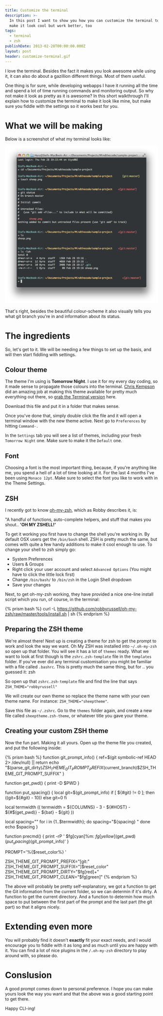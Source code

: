 ```yaml
---
title: Customize the terminal
description: >-
  In this post I want to show you how you can customize the terminal to not only
  make it look cool but work better, too
tags:
  - terminal
  - zsh
publishDate: 2013-02-28T00:00:00.000Z
layout: post
header: customize-terminal.gif
---
```


I love the terminal. Besides the fact it makes you look awesome while using it, it can also do about a gazillion different things. Most of them useful.

One thing is for sure, while developing webapps I have it running all the time and spend a lot of time running commands and monitoring output. So why not make it look as pretty as it is awesome? In this short walkthrough I'll explain how to customize the terminal to make it look like mine, but make sure you fiddle with the settings so it works best for you.

# What we will be making

Below is a screenshot of what my terminal looks like:

[![Custom Terminal](/images/screenshots/custom-terminal.png "Custom Terminal")](/images/screenshots/custom-terminal.png)

That's right, besides the beautiful colour-scheme it also visually tells you what git branch you're in and information about its status.

# The ingredients

So, let's get to it. We will be needing a few things to set up the basis, and will then start fiddling with settings.

## Colour theme

The theme I'm using is **Tomorrow Night**. I use it for my every day coding, so it made sense to propagate those colours into the terminal. [Chris Kempson](https://github.com/chriskempson) did an amazing job at making this theme available for pretty much everything out there, so [grab the Terminal version](https://github.com/chriskempson/tomorrow-theme/blob/master/OS%20X%20Terminal/Tomorrow%20Night.terminal) here.

Download this file and put it in a folder that makes sense.

Once you've done that, simply double click the file and it will open a terminal window with the new theme active. Next go to `Preferences` by hitting `Command-.`

In the `Settings` tab you will see a list of themes, including your fresh `Tomorrow Night` one. Make sure to make it the `Default` one.

## Font

Choosing a font is the most important thing, because, if you're anything like me, you spend a hell of a lot of time looking at it. For the last 4 months I've been using `Monaco 12pt`. Make sure to select the font you like to work with in the Theme Settings.

## ZSH

I recently got to know [oh-my-zsh](https://github.com/robbyrussell/oh-my-zsh), which as Robby describes it, is:

"A handful of functions, auto-complete helpers, and stuff that makes you shout.. **'OH MY ZSHELL!'**

To get it working you first have to change the shell you're working in. By default OSX users get the `/bin/bash` shell. ZSH is pretty much the same, but comes with quite a few handy additions to make it cool enough to use. To change your shell to zsh simply go:

- System Preferences
- Users & Groups
- Right click your user account and select `Advanced Options` (You might have to click the little lock first)
- Change `/bin/bash/` to `/bin/zsh` in the Login Shell dropdown
- Save your changes

Next, to get oh-my-zsh working, they have provided a nice one-line install script which you run, of course, in the terminal:

{% prism bash %} curl -L <https://github.com/robbyrussell/oh-my-zsh/raw/master/tools/install.sh> | sh {% endprism %}

## Preparing the ZSH theme

We're almost there! Next up is creating a theme for zsh to get the prompt to work and look the way we want. Oh My ZSH was installed into `~/.oh-my-zsh` so open up that folder. You will see it has a lot of `themes` ready. What we want to look at first though is the `zshrc.zsh-template` file in the `templates` folder. If you've ever did any terminal customisation you might be familiar with a file called `.bashrc`. This is pretty much the same thing, but for .. you guessed it: zsh

So open up that `zshrc.zsh-template` file and find the line that says `ZSH_THEME="robbyrussell"`

We will create our own theme so replace the theme name with your own theme name. For instance: `ZSH_THEME="sheeptheme"`.

Save this file as `~/.zshrc`. Go to the `themes` folder again, and create a new file called `sheeptheme.zsh-theme`, or whatever title you gave your theme.

## Creating your custom ZSH theme

Now the fun part. Making it all yours. Open up the theme file you created, and put the following inside:

{% prism bash %} function git_prompt_info() { ref=$(git symbolic-ref HEAD 2> /dev/null) || return echo "$(parse_git_dirty)$ZSH_THEME_GIT_PROMPT_PREFIX$(current_branch)$ZSH_THEME_GIT_PROMPT_SUFFIX" }

function get_pwd() { print -D $PWD }

function put_spacing() { local git=$(git_prompt_info) if [ ${#git} != 0 ]; then ((git=${#git} - 10)) else git=0 fi

local termwidth (( termwidth = ${COLUMNS} - 3 - ${#HOST} - ${#$(get_pwd)} - ${bat} - ${git} ))

local spacing="" for i in {1..$termwidth}; do spacing="${spacing} " done echo $spacing }

function precmd() { print -rP ' $fg[cyan]%m: $fg[yellow]$(get_pwd)$(put_spacing)$(git_prompt_info)' }

PROMPT='%{$reset_color%} '

ZSH_THEME_GIT_PROMPT_PREFIX="[git:" ZSH_THEME_GIT_PROMPT_SUFFIX="]$reset_color" ZSH_THEME_GIT_PROMPT_DIRTY="$fg[red]+" ZSH_THEME_GIT_PROMPT_CLEAN="$fg[green]" {% endprism %}

The above will probably be pretty self-explanatory, we got a function to get the Git information from the current folder, so we can determin if it's dirty. A function to get the current directory. And a function to determin how much space to put between the first part of the prompt and the last part (the git part) so that it aligns nicely.

# Extending even more

You will probably find it doesn't **exactly** fit your exact needs, and I would encourage you to fiddle with it as long and as much until you are happy with it. You can find a lot of nice plugins in the `/.oh-my-zsh` directory to play around with, so please do.

# Conslusion

A good prompt comes down to personal preference. I hope you can make yours look the way you want and that the above was a good starting point to get there.

Happy CLI-ing!
